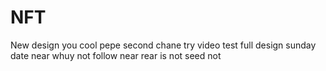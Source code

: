 # NFT
New design 
you
cool pepe
second chane
try video test
full design
sunday date near
whuy
not
follow
near
rear
is not
seed
not
